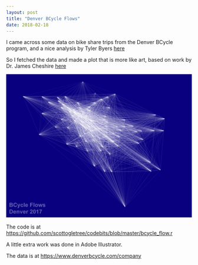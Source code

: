```yaml
---
layout: post
title: "Denver BCycle Flows"
date: 2018-02-18
---
```


I came across some data on bike share trips from the Denver BCycle program, and a nice analysis by Tyler Byers [here](http://datawrangl.com/2016/02/21/denver-bcycle/)

So I fetched the data and made a plot that is more like art, based on work by Dr. James Cheshire [here](http://spatial.ly/2015/03/mapping-flows/)
<div style="text-align: center;"><img src="/assests/flow_plot.jpg" alt="Drawing" style="width: 1000px;"/></div>


The code is at https://github.com/scottogletree/codebits/blob/master/bcycle_flow.r

A little extra work was done in Adobe Illustrator.

The data is at https://www.denverbcycle.com/company

